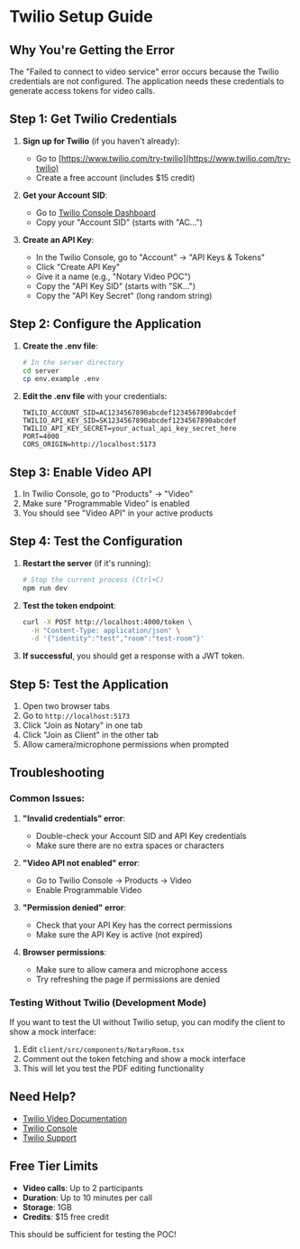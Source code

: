 # Twilio Setup Guide

## Why You're Getting the Error

The "Failed to connect to video service" error occurs because the Twilio credentials are not configured. The application needs these credentials to generate access tokens for video calls.

## Step 1: Get Twilio Credentials

1. **Sign up for Twilio** (if you haven't already):
   - Go to [https://www.twilio.com/try-twilio](https://www.twilio.com/try-twilio)
   - Create a free account (includes $15 credit)

2. **Get your Account SID**:
   - Go to [Twilio Console Dashboard](https://console.twilio.com/)
   - Copy your "Account SID" (starts with "AC...")

3. **Create an API Key**:
   - In the Twilio Console, go to "Account" → "API Keys & Tokens"
   - Click "Create API Key"
   - Give it a name (e.g., "Notary Video POC")
   - Copy the "API Key SID" (starts with "SK...")
   - Copy the "API Key Secret" (long random string)

## Step 2: Configure the Application

1. **Create the .env file**:
   ```bash
   # In the server directory
   cd server
   cp env.example .env
   ```

2. **Edit the .env file** with your credentials:
   ```
   TWILIO_ACCOUNT_SID=AC1234567890abcdef1234567890abcdef
   TWILIO_API_KEY_SID=SK1234567890abcdef1234567890abcdef
   TWILIO_API_KEY_SECRET=your_actual_api_key_secret_here
   PORT=4000
   CORS_ORIGIN=http://localhost:5173
   ```

## Step 3: Enable Video API

1. In Twilio Console, go to "Products" → "Video"
2. Make sure "Programmable Video" is enabled
3. You should see "Video API" in your active products

## Step 4: Test the Configuration

1. **Restart the server** (if it's running):
   ```bash
   # Stop the current process (Ctrl+C)
   npm run dev
   ```

2. **Test the token endpoint**:
   ```bash
   curl -X POST http://localhost:4000/token \
     -H "Content-Type: application/json" \
     -d '{"identity":"test","room":"test-room"}'
   ```

3. **If successful**, you should get a response with a JWT token.

## Step 5: Test the Application

1. Open two browser tabs
2. Go to `http://localhost:5173`
3. Click "Join as Notary" in one tab
4. Click "Join as Client" in the other tab
5. Allow camera/microphone permissions when prompted

## Troubleshooting

### Common Issues:

1. **"Invalid credentials" error**:
   - Double-check your Account SID and API Key credentials
   - Make sure there are no extra spaces or characters

2. **"Video API not enabled" error**:
   - Go to Twilio Console → Products → Video
   - Enable Programmable Video

3. **"Permission denied" error**:
   - Check that your API Key has the correct permissions
   - Make sure the API Key is active (not expired)

4. **Browser permissions**:
   - Make sure to allow camera and microphone access
   - Try refreshing the page if permissions are denied

### Testing Without Twilio (Development Mode)

If you want to test the UI without Twilio setup, you can modify the client to show a mock interface:

1. Edit `client/src/components/NotaryRoom.tsx`
2. Comment out the token fetching and show a mock interface
3. This will let you test the PDF editing functionality

## Need Help?

- [Twilio Video Documentation](https://www.twilio.com/docs/video)
- [Twilio Console](https://console.twilio.com/)
- [Twilio Support](https://support.twilio.com/)

## Free Tier Limits

- **Video calls**: Up to 2 participants
- **Duration**: Up to 10 minutes per call
- **Storage**: 1GB
- **Credits**: $15 free credit

This should be sufficient for testing the POC!


